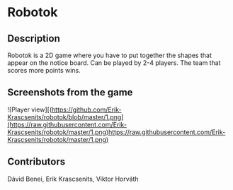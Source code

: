 # Robotok

## Description
Robotok is a 2D game where you have to put together the shapes that appear on the notice board. Can be played by 2-4 players. The team that scores more points wins.

## Screenshots from the game

![Player view][(https://github.com/Erik-Krascsenits/robotok/blob/master/1.png](https://raw.githubusercontent.com/Erik-Krascsenits/robotok/master/1.png)https://raw.githubusercontent.com/Erik-Krascsenits/robotok/master/1.png)


## Contributors
Dávid Benei, Erik Krascsenits, Viktor Horváth

